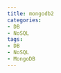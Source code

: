 ```yaml
---
title: mongodb2
categories:
- DB
- NoSQL
tags:
- DB
- NoSQL
- MongoDB
---
```

<font size=3>
  
</font>
